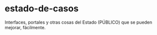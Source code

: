 # estado-de-casos
Interfaces, portales y otras cosas del Estado (PÚBLICO) que se pueden mejorar, fácilmente.
